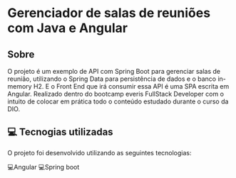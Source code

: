 # Gerenciador de salas de reuniões com Java e Angular

## Sobre
O projeto é um exemplo de API com Spring Boot para gerenciar salas de reunião, utilizando o Spring Data para persistência de dados e o banco in-memory H2. E o Front End que irá consumir essa API é uma SPA escrita em Angular. 
Realizado dentro do bootcamp everis FullStack Developer com o intuito de colocar em prática todo o conteúdo estudado durante o curso da DIO.

## 💻️ Tecnogias utilizadas
O projeto foi desenvolvido utilizando as seguintes tecnologias:

💻️Angular 💻️Spring boot


